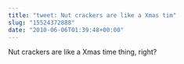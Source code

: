 ```yaml
---
title: "tweet: Nut crackers are like a Xmas tim"
slug: "15524372888"
date: "2010-06-06T01:39:48+00:00"
---
```

Nut crackers are like a Xmas time thing, right?